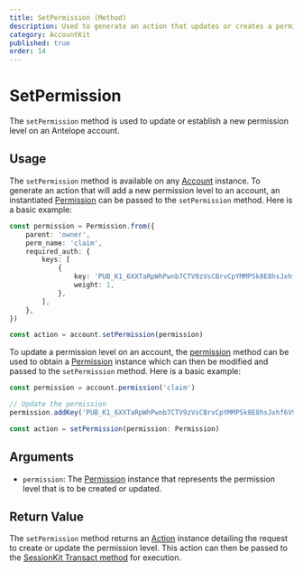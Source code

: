 ```yaml
---
title: SetPermission (Method)
description: Used to generate an action that updates or creates a permission level on an Antelope blockchain account.
category: AccountKit
published: true
order: 14
---
```


# SetPermission

The `setPermission` method is used to update or establish a new permission level on an Antelope account. 

## Usage
The `setPermission` method is available on any [Account](/docs/account-kit/account) instance. To generate an action that will add a new permission level to an account, an instantiated [Permission](/docs/account-kit/permission) can be passed to the `setPermission` method. Here is a basic example:

```typescript
const permission = Permission.from({
    parent: 'owner',
    perm_name: 'claim',
    required_auth: {
        keys: [
            {
                key: 'PUB_K1_6XXTaRpWhPwnb7CTV9zVsCBrvCpYMMPSk8E8hsJxhf6V9t8aT5',
                weight: 1,
            },
        ],
    },
})

const action = account.setPermission(permission)
```

To update a permission level on an account, the [permission](/docs/account-kit/permission-method) method can be used to obtain a [Permission](/docs/account-kit/permission) instance which can then be modified and passed to the `setPermission` method. Here is a basic example:


```typescript
const permission = account.permission('claim')

// Update the permission
permission.addKey('PUB_K1_6XXTaRpWhPwnb7CTV9zVsCBrvCpYMMPSk8E8hsJxhf6V9t8aT6', 10)

const action = setPermission(permission: Permission)
```

## Arguments

- `permission`: The [Permission](/docs/account-kit/permission) instance that represents the permission level that is to be created or updated.

## Return Value

The `setPermission` method returns an [Action](/docs/antelope/action) instance detailing the request to create or update the permission level. This action can then be passed to the [SessionKit Transact method](/docs/session-kit/transact) for execution.